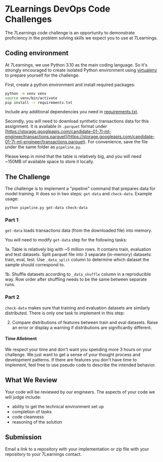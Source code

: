 # 7Learnings DevOps Code Challenges

The 7Learnings code challenge is an opportunity to demonstrate proficiency in the problem solving skills we expect you to use at 7Learnings.

## Coding environment

At 7Learnings, we use Python 3.10 as the main coding language. So it's strongly encouraged to create isolated Python environment using [virtualenv](https://virtualenv.pypa.io/en/latest/) to prepare yourself for the challenge.

First, create a python environment and install required packages:
```sh
python -m venv venv
source venv/bin/activate
pip install -r requirements.txt
```

Include any additional dependencies you need in [requirements.txt](https://github.com/7Learnings/code-challenges/blob/f473d873dc9b83b786af702fa475c7dbeeee4b65/ml-engineer/requirements.txt).

Secondly, you will need to download synthetic transactions data for this assignment.
It is available in `.parquet` format under [https://storage.googleapis.com/candidate-01-7l-ml-engineer/transactions.parquet](https://storage.googleapis.com/candidate-01-7l-ml-engineer/transactions.parquet).
For convenience, save the file under the same folder as `pipeline.py`.

Please keep in mind that the table is relatively big, and you will need ~150MB of available space to store it locally.

## The Challenge

The challenge is to implement a "pipeline" command that prepares data for model training. 
It does so in two steps: `get-data` and `check-data`.
Example usage:
```
python pipeline.py get-data check-data
```

### Part 1
`get-data` loads transactions data (from the downloaded file) into memory. 

You will need to modify `get-data` step for the following tasks:

  1a. Table is relatively big with ~5 million rows. It contains train, evaluation and test datasets.
      Split parquet file into 3 separate (in-memory) datasets: train, eval, test. 
      Use `_data_split` column to determine which dataset the sample should correspond to.

  1b. Shuffle datasets according to `_data_shuffle` column in a reproducible way.
      Row order after shuffling needs to be the same between separate runs.

### Part 2
`check-data` makes sure that training and evaluation datasets are similarly distributed.
There is only one task to implement in this step:

  2. Compare distributions of features between train and eval datasets.
     Raise an error or display a warning if distributions are significantly different.

#### Time Allotment

We respect your time and don't want you spending more 3 hours on your challenge. We just want to get a sense of your thought process and development patterns. If there are features you don't have time to implement, feel free to use pseudo code to describe the intended behavior.

## What We Review

Your code will be reviewed by our engineers. The aspects of your code we will judge include:

- ability to get the technical environment set up
- completion of tasks
- code cleanness
- reasoning of the solution

## Submission

Email a link to a repository with your implementation or zip file with your repository to your 7Learnings contact.
